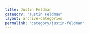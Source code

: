 ```yaml
---
title: Justin Feldman
category: "Justin Feldman"
layout: archive-categories
permalink: "category/justin-feldman"
---
```

